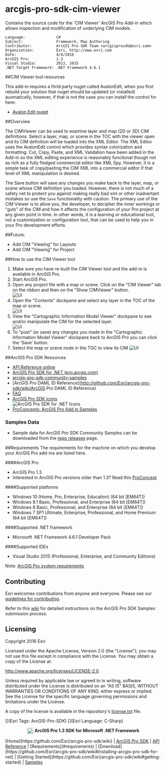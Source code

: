 # arcgis-pro-sdk-cim-viewer
Contains the source code for the 'CIM Viewer' ArcGIS Pro Add-in which allows inspection and modification of underlying CIM models.

<!-- TODO: Fill this section below with metadata about this sample-->
```
Language:              C#
Subject:               Framework, Map Authoring
Contributor:           ArcGIS Pro SDK Team <arcgisprosdk@esri.com>
Organization:          Esri, http://www.esri.com
Date:                  4/4/2016
ArcGIS Pro:            1.3
Visual Studio:         2013, 2015
.NET Target Framework: .NET Framework 4.6.1
```

##CIM Viewer tool resources

This add-in requires a thrid party nuget called AvalonEdit, when you first rebuild your solution that nuget should be updated (or installed) auomatically, however, if that is not the case you can install the control for here:

* [Avalon Edit nuget](https://www.nuget.org/packages/AvalonEdit)

##Overview
<!-- TODO: Explain how this sample can be used. To use images in this section, create the image file in your sample project's screenshots folder. Use relative url to link to this image using this syntax: ![My sample Image](FacePage/SampleImage.png) -->
The CIMViewer can be used to examine layer and map (2D or 3D) CIM definitions. Select a layer, map, or scene in the TOC with the viewer open and its CIM definition will be loaded into the XML Editor. The XML Editor uses the AvalonEdit control which provides syntax colorization and formatting. Cut, Copy, Paste, and XML Validation have been added in the Add-in so the XML editing experience is reasonably functional though not as rich as a fully fledged commercial editor like XML Spy. However, it is a simple task of copy/pasting the CIM XML into a commercial editor if that level of XML manipulation is desired.

The Save button will save any changes you make back to the layer, map, or scene whose CIM definition you loaded. However, there is not much of a safety net to protect you against making really bad xml or other inadvertant mistakes so use the `Save` functionality with caution. The primary use of the CIM Viewer is to allow you, the developer, to decipher the inner workings or "guts" of the CIM and how it affects the configuration of your Pro project at any given point in time. In other words, it is a learning or educational tool, not a customization or configuration tool, that can be used to help you in your Pro development efforts.

##Future:

* Add CIM "Viewing" for Layouts
* Add CIM "Viewing" for Project

##How to use the CIM Viewer tool

1. Make sure you have re-built the CIM Viewer tool and the add-in is available in ArcGIS Pro.  
1. Start ArcGIS Pro.  
1. Open any project file with a map or scene. Click on the "CIM Viewer" tab on the ribbon and then on the "Show CIMViewer" button.  
![UI](Screenshots/Screen1.png)  
1. Open the "Contents" dockpane and select any layer in the TOC of the map or scene.  
![UI](Screenshots/Screen2.png)  
1. View the "Cartographic Information Model Viewer" dockpane to see and/or manipulate the CIM for the selected layer.  
![UI](Screenshots/Screen3.png)  
1. To "post" (or save) any changes you made in the "Cartographic Information Model Viewer" dockpane back to ArcGIS Pro you can click the 'Save' button.
1. Select the map or scene node in the TOC to view its CIM
![UI](Screenshots/Screen4.png)

##ArcGIS Pro SDK Resources

* [API Reference online](http://pro.arcgis.com/en/pro-app/sdk/api-reference)
* <a href="http://pro.arcgis.com/en/pro-app/sdk/" target="_blank">ArcGIS Pro SDK for .NET (pro.arcgis.com)</a>
* [arcgis-pro-sdk-community-samples](http://github.com/Esri/arcgis-pro-sdk-community-samples)
* [ArcGIS Pro DAML ID Reference](http://github.com/Esri/arcgis-pro-sdk/wiki/ArcGIS Pro DAML ID Reference)
* [FAQ](http://github.com/Esri/arcgis-pro-sdk/wiki/FAQ)
* [ArcGIS Pro SDK icons](https://github.com/Esri/arcgis-pro-sdk/releases/tag/1.2.0.5023)  
![ArcGIS Pro SDK for .NET Icons](https://esri.github.io/arcgis-pro-sdk/images/Home/Image-of-icons.png "ArcGIS Pro SDK Icons")
* [ProConcepts: ArcGIS Pro Add in Samples](https://github.com/Esri/arcgis-pro-sdk-community-samples/wiki/ProConcepts-ArcGIS-Pro-Add-in-Samples)

### Samples Data

* Sample data for ArcGIS Pro SDK Community Samples can be downloaded from the [repo releases](https://github.com/Esri/arcgis-pro-sdk-community-samples/releases) page. 

##Requirements
The requirements for the machine on which you develop your ArcGIS Pro add-ins are listed here.

####ArcGIS Pro

* ArcGIS Pro 1.3  
* Interested in ArcGIS Pro versions older than 1.3? Read this [ProConcept](https://github.com/Esri/arcgis-pro-sdk-community-samples/wiki/ProConcepts-Working-With-Previous-Versions-of-ArcGIS-Pro)  

####Supported platforms

* Windows 10 (Home, Pro, Enterprise, Education) (64 bit [EM64T])  
* Windows 8.1 Basic, Professional, and Enterprise (64 bit [EM64T]) 
* Windows 8 Basic, Professional, and Enterprise (64 bit [EM64T]) 
* Windows 7 SP1 Ultimate, Enterprise, Professional, and Home Premium (64 bit [EM64T]) 

####Supported .NET framework

* Microsoft .NET Framework 4.6.1 Developer Pack 

####Supported IDEs

* Visual Studio 2015 (Professional, Enterprise, and Community Editions)

Note: [ArcGIS Pro system requirements](http://pro.arcgis.com/en/pro-app/get-started/arcgis-pro-system-requirements.htm) 

## Contributing

Esri welcomes contributions from anyone and everyone. Please see our [guidelines for contributing](https://github.com/esri/contributing).

Refer to this [wiki](https://github.com/Esri/arcgis-pro-sdk-community-samples/wiki/ProGuide-Contribute-Samples) for detailed instructions on the ArcGIS Pro SDK Samples submission process.

## Licensing
Copyright 2016 Esri

Licensed under the Apache License, Version 2.0 (the "License");
you may not use this file except in compliance with the License.
You may obtain a copy of the License at:

   http://www.apache.org/licenses/LICENSE-2.0.

Unless required by applicable law or agreed to in writing, software
distributed under the License is distributed on an "AS IS" BASIS,
WITHOUT WARRANTIES OR CONDITIONS OF ANY KIND, either express or implied.
See the License for the specific language governing permissions and
limitations under the License.

A copy of the license is available in the repository's [license.txt](./License.txt) file.

[](Esri Tags: ArcGIS-Pro-SDK)
[](Esri Language: C-Sharp)​

<p align = center><img src="http://esri.github.io/arcgis-pro-sdk/images/ArcGISPro.png"  alt="pre-req" align = "top" height = "20" width = "20" >
<b> ArcGIS Pro 1.3 SDK for Microsoft .NET Framework</b>
</p>
[Home](https://github.com/Esri/arcgis-pro-sdk/wiki) | <a href="http://pro.arcgis.com/en/pro-app/sdk" target="_blank">ArcGIS Pro SDK</a> | <a href="http://pro.arcgis.com/en/pro-app/sdk/api-reference/index.html" target="_blank">API Reference</a> | [Requirements](#requirements) | [Download](https://github.com/Esri/arcgis-pro-sdk/wiki#installing-arcgis-pro-sdk-for-net) | [Getting Started](https://github.com/Esri/arcgis-pro-sdk/wiki#getting-started) | <a href="http://github.com/esri/arcgis-pro-sdk-community-samples" target="_blank">Samples</a>


